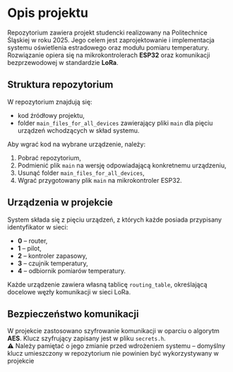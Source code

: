 # Opis projektu  

Repozytorium zawiera projekt studencki realizowany na Politechnice Śląskiej w roku 2025. Jego celem jest zaprojektowanie i implementacja systemu oświetlenia estradowego oraz modułu pomiaru temperatury. Rozwiązanie opiera się na mikrokontrolerach **ESP32** oraz komunikacji bezprzewodowej w standardzie **LoRa**.  

## Struktura repozytorium  

W repozytorium znajdują się:  
- kod źródłowy projektu,  
- folder `main_files_for_all_devices` zawierający pliki `main` dla pięciu urządzeń wchodzących w skład systemu.  

Aby wgrać kod na wybrane urządzenie, należy:  
1. Pobrać repozytorium,  
2. Podmienić plik `main` na wersję odpowiadającą konkretnemu urządzeniu,  
3. Usunąć folder `main_files_for_all_devices`,  
4. Wgrać przygotowany plik `main` na mikrokontroler ESP32.  

## Urządzenia w projekcie  

System składa się z pięciu urządzeń, z których każde posiada przypisany identyfikator w sieci:  

- **0** – router,  
- **1** – pilot,  
- **2** – kontroler zapasowy,  
- **3** – czujnik temperatury,  
- **4** – odbiornik pomiarów temperatury.  

Każde urządzenie zawiera własną tablicę `routing_table`, określającą docelowe węzły komunikacji w sieci LoRa.  

## Bezpieczeństwo komunikacji  

W projekcie zastosowano szyfrowanie komunikacji w oparciu o algorytm **AES**. Klucz szyfrujący zapisany jest w pliku `secrets.h`.  
⚠️ Należy pamiętać o jego zmianie przed wdrożeniem systemu – domyślny klucz umieszczony w repozytorium nie powinien być wykorzystywany w projekcie  
